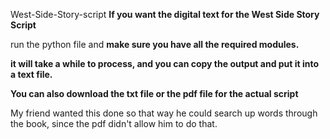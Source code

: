 West-Side-Story-script
<b>If you want the digital text for the West Side Story Script</b>

run the python file and <b>make sure you have all the required modules.</b> 

<b>it will take a while to process, and you can copy the output and put it into a text file.</b>

<b>You can also download the txt file or the pdf file for the actual script</b>

My friend wanted this done so that way he could search up words through the book, since the pdf didn't allow him to do that. 
